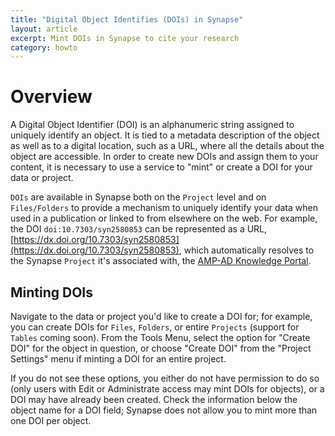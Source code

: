 ```yaml
---
title: "Digital Object Identifies (DOIs) in Synapse"
layout: article
excerpt: Mint DOIs in Synapse to cite your research
category: howto
---
```


<style>
#image {
    width: 35%;
}
#tableImage {
    width: 65%;
}
#tableImage:hover {
    transform: scale(3.0);
    outline: 1px solid #1e7098;
}
#image:hover {
    transform: scale(3.0);
    outline: 1px solid #1e7098;
}
</style>

# Overview

A Digital Object Identifier (DOI) is an alphanumeric string assigned to uniquely identify an object. It is tied to a metadata description of the object as well as to a digital location, such as a URL, where all the details about the object are accessible. In order to create new DOIs and assign them to your content, it is necessary to use a service to "mint" or create a DOI for your data or project. 

`DOIs` are available in Synapse both on the `Project` level and on `Files/Folders` to provide a mechanism to uniquely identify your data when used in a publication or linked to from elsewhere on the web. For example, the DOI `doi:10.7303/syn2580853` can be represented as a URL, [https://dx.doi.org/10.7303/syn2580853](https://dx.doi.org/10.7303/syn2580853), which automatically resolves to the Synapse `Project` it's associated with, the [AMP-AD Knowledge Portal](https://www.synapse.org/#!Synapse:syn2580853). 

## Minting DOIs

Navigate to the data or project you'd like to create a DOI for; for example, you can create DOIs for `Files`, `Folders`, or entire `Projects` (support for `Tables` coming soon). From the Tools Menu, select the option for "Create DOI" for the object in question, or choose "Create DOI" from the "Project Settings" menu if minting a DOI for an entire project. 

If you do not see these options, you either do not have permission to do so (only users with Edit or Administrate access may mint DOIs for objects), or a DOI may have already been created. Check the information below the object name for a DOI field; Synapse does not allow you to mint more than one DOI per object. 
